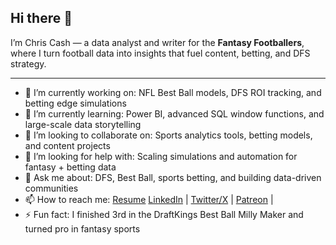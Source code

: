## Hi there 👋

I’m Chris Cash — a data analyst and writer for the **Fantasy Footballers**, where I turn football data into insights that fuel content, betting, and DFS strategy.  

---

- 🔭 I’m currently working on: NFL Best Ball models, DFS ROI tracking, and betting edge simulations  
- 🌱 I’m currently learning: Power BI, advanced SQL window functions, and large-scale data storytelling  
- 🤝 I’m looking to collaborate on: Sports analytics tools, betting models, and content projects  
- 🤔 I’m looking for help with: Scaling simulations and automation for fantasy + betting data  
- 💬 Ask me about: DFS, Best Ball, sports betting, and building data-driven communities  
- 📫 How to reach me: [Resume](https://docs.google.com/document/d/1rFbF65lclE42zaXwsq-xZF5PhN0n2siv6WkCmPIOovg/edit?usp=sharing) [LinkedIn](https://www.linkedin.com/in/chriscashsports/) | [Twitter/X](https://x.com/chriscashmusic) | [Patreon](https://patreon.com/betswithbigdata) | 
- ⚡ Fun fact: I finished 3rd in the DraftKings Best Ball Milly Maker and turned pro in fantasy sports  
